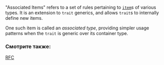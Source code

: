 "Associated Items" refers to a set of rules pertaining to [`item`][items]s
of various types. It is an extension to `trait` generics, and allows
`trait`s to internally define new items.

One such item is called an *associated type*, providing simpler usage
patterns when the `trait` is generic over its container type.

### Смотрите также:

[RFC][RFC]

[items]: https://doc.rust-lang.org/reference.html#items
[RFC]: https://github.com/rust-lang/rfcs/blob/master/text/0195-associated-items.md
